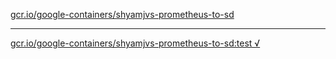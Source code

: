[gcr.io/google-containers/shyamjvs-prometheus-to-sd](https://hub.docker.com/r/anjia0532/google-containers.shyamjvs-prometheus-to-sd/tags/) 

----
[gcr.io/google-containers/shyamjvs-prometheus-to-sd:test √](https://hub.docker.com/r/anjia0532/google-containers.shyamjvs-prometheus-to-sd/tags/)

